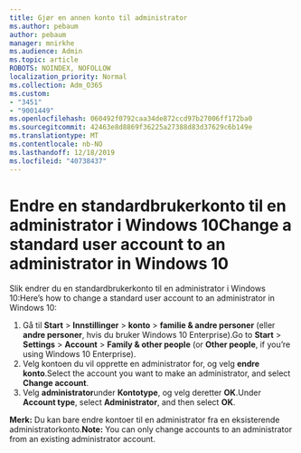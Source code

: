 ```yaml
---
title: Gjør en annen konto til administrator
ms.author: pebaum
author: pebaum
manager: mnirkhe
ms.audience: Admin
ms.topic: article
ROBOTS: NOINDEX, NOFOLLOW
localization_priority: Normal
ms.collection: Adm_O365
ms.custom:
- "3451"
- "9001449"
ms.openlocfilehash: 060492f0792caa34de872ccd97b27006ff172ba0
ms.sourcegitcommit: 42463e8d8869f36225a27388d83d37629c6b149e
ms.translationtype: MT
ms.contentlocale: nb-NO
ms.lasthandoff: 12/18/2019
ms.locfileid: "40738437"
---
```

# <a name="change-a-standard-user-account-to-an-administrator-in-windows-10"></a><span data-ttu-id="a68fb-102">Endre en standardbrukerkonto til en administrator i Windows 10</span><span class="sxs-lookup"><span data-stu-id="a68fb-102">Change a standard user account to an administrator in Windows 10</span></span>

<span data-ttu-id="a68fb-103">Slik endrer du en standardbrukerkonto til en administrator i Windows 10:</span><span class="sxs-lookup"><span data-stu-id="a68fb-103">Here’s how to change a standard user account to an administrator in Windows 10:</span></span>

1. <span data-ttu-id="a68fb-104">Gå til **Start** > **Innstillinger** > **konto** > **familie & andre personer** (eller **andre personer**, hvis du bruker Windows 10 Enterprise).</span><span class="sxs-lookup"><span data-stu-id="a68fb-104">Go to **Start** > **Settings** > **Account** > **Family & other people** (or **Other people**, if you’re using Windows 10 Enterprise).</span></span>
2. <span data-ttu-id="a68fb-105">Velg kontoen du vil opprette en administrator for, og velg **endre konto**.</span><span class="sxs-lookup"><span data-stu-id="a68fb-105">Select the account you want to make an administrator, and select **Change account**.</span></span>
3. <span data-ttu-id="a68fb-106">Velg **administrator**under **Kontotype**, og velg deretter **OK**.</span><span class="sxs-lookup"><span data-stu-id="a68fb-106">Under **Account type**, select **Administrator**, and then select **OK**.</span></span>

<span data-ttu-id="a68fb-107">**Merk:** Du kan bare endre kontoer til en administrator fra en eksisterende administratorkonto.</span><span class="sxs-lookup"><span data-stu-id="a68fb-107">**Note:** You can only change accounts to an administrator from an existing administrator account.</span></span>